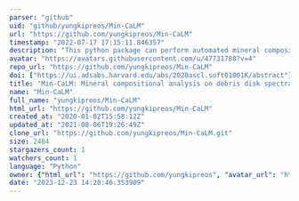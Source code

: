 ```yaml
---
parser: "github"
uid: "github/yungkipreos/Min-CaLM"
url: "https://github.com/yungkipreos/Min-CaLM"
timestamp: "2022-07-17 17:15:11.846357"
description: "This python package can perform automated mineral compositional analysis on debris disk spectra. It will determine which minerals are present and what their relative abundances are within the debris disk. This code is used in a paper that has been submitted to the American Journal of Undergraduate Research (AJUR), titled An Unbiased Mineral Compositional Analysis Technique for Debris Disks by Yung Kipreos and Dr. Inseok Song.."
avatar: "https://avatars.githubusercontent.com/u/47731788?v=4"
repo_url: "https://github.com/yungkipreos/Min-CaLM"
doi: ["https://ui.adsabs.harvard.edu/abs/2020ascl.soft01001K/abstract"]
title: "Min-CaLM: Mineral compositional analysis on debris disk spectra"
name: "Min-CaLM"
full_name: "yungkipreos/Min-CaLM"
html_url: "https://github.com/yungkipreos/Min-CaLM"
created_at: "2020-01-02T15:58:12Z"
updated_at: "2021-08-06T19:26:49Z"
clone_url: "https://github.com/yungkipreos/Min-CaLM.git"
size: 2484
stargazers_count: 1
watchers_count: 1
language: "Python"
owner: {"html_url": "https://github.com/yungkipreos", "avatar_url": "https://avatars.githubusercontent.com/u/47731788?v=4", "login": "yungkipreos", "type": "User"}
date: "2023-12-23 14:20:46.353909"
---
```

